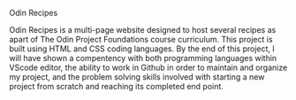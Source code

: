 Odin Recipes

Odin Recipes is a multi-page website designed to host several recipes as apart of The Odin Project Foundations course curriculum. 
This project is built using HTML and CSS coding languages. By the end of this project, I will have shown a compentency with both programming
languages within VScode editor, the ability to work in Github in order to maintain and organize my project, and the problem solving skills 
involved with starting a new project from scratch and reaching its completed end point.